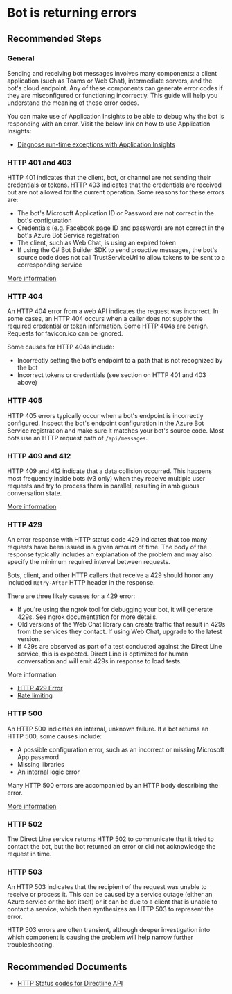 <properties
	pageTitle="Bot is returning errors"
	description="Bot is returning errors"
	service="Microsoft.BotService"
	resource="botServices"
	authors="meetshamir"
	ms.author="v-danava,jiruss,dandris,saziz"
	displayOrder="107"
	selfHelpType="resource"
	supportTopicIds="32688623,32688619"
	resourceTags=""
	productPesIds="16152"
	cloudEnvironments="public,BlackForest,Fairfax,Mooncake"
	articleId="D232159F-90F9-4A4A-A5D5-A109D55A3218"
	ownershipId="Compute_BotService"
/>
# Bot is returning errors

## **Recommended Steps**

### **General**

Sending and receiving bot messages involves many components: a client application (such as Teams or Web Chat), intermediate servers, and the bot's cloud endpoint. Any of these components can generate error codes if they are misconfigured or functioning incorrectly. This guide will help you understand the meaning of these error codes.

You can make use of Application Insights to be able to debug why the bot is responding with an error. Visit the below link on how to use Application Insights: 

* [Diagnose run-time exceptions with Application Insights](https://docs.microsoft.com/azure/azure-monitor/learn/tutorial-runtime-exceptions)

### **HTTP 401 and 403**

HTTP 401 indicates that the client, bot, or channel are not sending their credentials or tokens. HTTP 403 indicates that the credentials are received but are not allowed for the current operation. Some reasons for these errors are:

* The bot's Microsoft Application ID or Password are not correct in the bot's configuration
* Credentials (e.g. Facebook page ID and password) are not correct in the bot's Azure Bot Service registration
* The client, such as Web Chat, is using an expired token
* If using the C# Bot Builder SDK to send proactive messages, the bot's source code does not call TrustServiceUrl to allow tokens to be sent to a corresponding service

[More information](https://docs.microsoft.com/azure/bot-service/bot-service-troubleshoot-authentication-problems?view=azure-bot-service-4.0)

### **HTTP 404**

An HTTP 404 error from a web API indicates the request was incorrect. In some cases, an HTTP 404 occurs when a caller does not supply the required credential or token information. Some HTTP 404s are benign. Requests for favicon.ico can be ignored.

Some causes for HTTP 404s include:

* Incorrectly setting the bot's endpoint to a path that is not recognized by the bot
* Incorrect tokens or credentials (see section on HTTP 401 and 403 above)

### **HTTP 405**

HTTP 405 errors typically occur when a bot's endpoint is incorrectly configured. Inspect the bot's endpoint configuration in the Azure Bot Service registration and make sure it matches your bot's source code. Most bots use an HTTP request path of `/api/messages`.

### **HTTP 409 and 412**

HTTP 409 and 412 indicate that a data collision occurred. This happens most frequently inside bots (v3 only) when they receive multiple user requests and try to process them in parallel, resulting in ambiguous conversation state.

[More information](https://docs.microsoft.com/azure/bot-service/bot-service-troubleshoot-general-problems?view=azure-bot-service-4.0#what-causes-an-error-with-http-status-code-412-precondition-failed-or-http-status-code-409-conflict)

### **HTTP 429**

An error response with HTTP status code 429 indicates that too many requests have been issued in a given amount of time. The body of the response typically includes an explanation of the problem and may also specify the minimum required interval between requests.

Bots, client, and other HTTP callers that receive a 429 should honor any included `Retry-After` HTTP header in the response.

There are three likely causes for a 429 error:

* If you're using the ngrok tool for debugging your bot, it will generate 429s. See ngrok documentation for more details.
* Old versions of the Web Chat library can create traffic that result in 429s from the services they contact. If using Web Chat, upgrade to the latest version.
* If 429s are observed as part of a test conducted against the Direct Line service, this is expected. Direct Line is optimized for human conversation and will emit 429s in response to load tests.

More information:

* [HTTP 429 Error](https://docs.microsoft.com/azure/bot-service/bot-service-troubleshoot-general-problems?view=azure-bot-service-4.0#what-causes-an-error-with-http-status-code-429-too-many-requests)
* [Rate limiting](https://docs.microsoft.com/azure/bot-service/bot-service-resources-bot-framework-faq?view=azure-bot-service-4.0#rate-limiting)

### **HTTP 500**

An HTTP 500 indicates an internal, unknown failure. If a bot returns an HTTP 500, some causes include:

* A possible configuration error, such as an incorrect or missing Microsoft App password
* Missing libraries
* An internal logic error

Many HTTP 500 errors are accompanied by an HTTP body describing the error.

[More information](https://docs.microsoft.com/azure/bot-service/bot-service-troubleshoot-500-errors?view=azure-bot-service-4.0&tabs=dotnetwebapi)

### **HTTP 502**

The Direct Line service returns HTTP 502 to communicate that it tried to contact the bot, but the bot returned an error or did not acknowledge the request in time.

### **HTTP 503**

An HTTP 503 indicates that the recipient of the request was unable to receive or process it. This can be caused by a service outage (either an Azure service or the bot itself) or it can be due to a client that is unable to contact a service, which then synthesizes an HTTP 503 to represent the error.

HTTP 503 errors are often transient, although deeper investigation into which component is causing the problem will help narrow further troubleshooting.

## **Recommended Documents**

* [HTTP Status codes for Directline API](https://docs.microsoft.com/azure/bot-service/rest-api/bot-framework-rest-direct-line-3-0-api-reference?view=azure-bot-service-4.0#http-status-codes)
